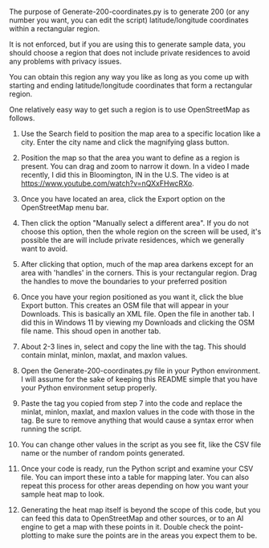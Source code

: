 The purpose of Generate-200-coordinates.py is to generate 200 (or any number you want, you can edit the script) latitude/longitude coordinates within a rectangular region. 

It is not enforced, but if you are using this to generate sample data, you should choose a region that does not include private residences to avoid any problems with privacy issues. 

You can obtain this region any way you like as long as you come up with starting and ending latitude/longitude coordinates that form a rectangular region. 

One relatively easy way to get such a region is to use OpenStreetMap as follows. 

1. Use the Search field to position the map area to a specific location like a city. Enter the city name and click the magnifying glass button. 

2. Position the map so that the area you want to define as a region is present. You can drag and zoom to narrow it down. In a video I made recently, I did this in Bloomington, IN in the U.S. The video is at https://www.youtube.com/watch?v=nQXxFHwcRXo.

3. Once you have located an area, click the Export option on the OpenStreetMap menu bar.

4. Then click the option "Manually select a different area". If you do not choose this option, then the whole region on the screen will be used, it's possible the are will include private residences, which we generally want to avoid.

5. After clicking that option, much of the map area darkens except for an area with 'handles' in the corners. This is your rectangular region. Drag the handles to move the boundaries to your preferred position

6. Once you have your region positioned as you want it, click the blue Export button. This creates an OSM file that will appear in your Downloads. This is basically an XML file. Open the file in another tab. I did this in Windows 11 by viewing my Downloads and clicking the OSM file name. This shoud open in another tab. 

7. About 2-3 lines in, select and copy the line with the <bounds> tag. This should contain minlat, minlon, maxlat, and maxlon values.
   
8. Open the Generate-200-coordinates.py file in your Python environment. I will assume for the sake of keeping this README simple that you have your Python environment setup properly.
   
9. Paste the <bounds> tag you copied from step 7 into the code and replace the minlat, minlon, maxlat, and maxlon values in the code with those in the tag. Be sure to remove anything that would cause a syntax error when running the script.
    
10. You can change other values in the script as you see fit, like the CSV file name or the number of random points generated.
    
11. Once your code is ready, run the Python script and examine your CSV file. You can import these into a table for mapping later. You can also repeat this process for other areas depending on how you want your sample heat map to look. 

12. Generating the heat map itself is beyond the scope of this code, but you can feed this data to OpenStreetMap and other sources, or to an AI engine to get a map with these points in it. Double check the point-plotting to make sure the points are in the areas you expect them to be. 
